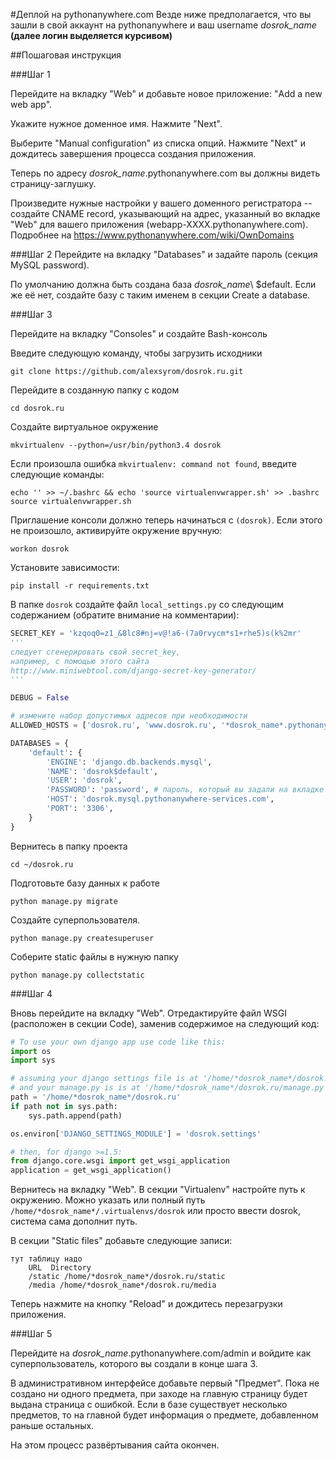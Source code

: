 #Деплой на pythonanywhere.com
Везде ниже предполагается, что вы зашли в свой аккаунт на pythonanywhere и ваш username *dosrok_name* **(далее логин выделяется курсивом)**

##Пошаговая инструкция

###Шаг 1

Перейдите на вкладку "Web" и добавьте новое приложение: "Add a new web app".

Укажите нужное доменное имя. Нажмите "Next".

Выберите "Manual configuration" из списка опций. Нажмите "Next" и дождитесь завершения процесса создания приложения.

Теперь по адресу *dosrok_name*.pythonanywhere.com вы должны видеть страницу-заглушку.

Произведите нужные настройки у вашего доменного регистратора -- создайте CNAME record, указывающий на адрес, указанный во вкладке "Web" для вашего приложения (webapp-XXXX.pythonanywhere.com).
Подробнее на https://www.pythonanywhere.com/wiki/OwnDomains

###Шаг 2
Перейдите на вкладку "Databases" и задайте пароль (секция MySQL password). 

По умолчанию должна быть создана база *dosrok_name*\ $default. Если же её нет, создайте базу с таким именем в секции Create a database.

###Шаг 3

Перейдите на вкладку "Consoles" и создайте Bash-консоль

Введите следующую команду, чтобы загрузить исходники
```shell
git clone https://github.com/alexsyrom/dosrok.ru.git
```

Перейдите в созданную папку с кодом
```shell
cd dosrok.ru
```
Создайте виртуальное окружение
```shell
mkvirtualenv --python=/usr/bin/python3.4 dosrok
```
Если произошла ошибка `mkvirtualenv: command not found`, введите следующие команды:
```shell
echo '' >> ~/.bashrc && echo 'source virtualenvwrapper.sh' >> .bashrc
source virtualenvwrapper.sh
```

Приглашение консоли должно теперь начинаться с `(dosrok)`. Если этого не произошло, активируйте окружение вручную:
```shell
workon dosrok
```

Установите зависимости:
```shell
pip install -r requirements.txt
```

В папке `dosrok` создайте файл `local_settings.py` со следующим содержанием (обратите внимание на комментарии):
```python
SECRET_KEY = 'kzqoq0=z1_&8lc8#nj=v@!a6-(7a0rvycm*s1+rhe5)s(k%2mr' 
'''
следует сгенерировать свой secret_key, 
например, с помощью этого сайта 
http://www.miniwebtool.com/django-secret-key-generator/
'''

DEBUG = False

# измените набор допустимых адресов при необходимости
ALLOWED_HOSTS = ['dosrok.ru', 'www.dosrok.ru', '*dosrok_name*.pythonanywhere.com']

DATABASES = {
	'default': {
		'ENGINE': 'django.db.backends.mysql',
		'NAME': 'dosrok$default',
		'USER': 'dosrok',
		'PASSWORD': 'password', # пароль, который вы задали на вкладке "Databases"
		'HOST': 'dosrok.mysql.pythonanywhere-services.com',
		'PORT': '3306',
	}
}
```

Вернитесь в папку проекта
```shell
cd ~/dosrok.ru
```

Подготовьте базу данных к работе
```shell
python manage.py migrate
```

Создайте суперпользователя.
```shell
python manage.py createsuperuser
```

Соберите static файлы в нужную папку
```shell
python manage.py collectstatic
```

###Шаг 4

Вновь перейдите на вкладку "Web". Отредактируйте файл WSGI (расположен в секции Code), заменив содержимое на следующий код:
```python
# To use your own django app use code like this:
import os
import sys

# assuming your django settings file is at '/home/*dosrok_name*/dosrok.ru/dosrok/settings.py'
# and your manage.py is is at '/home/*dosrok_name*/dosrok.ru/manage.py'
path = '/home/*dosrok_name*/dosrok.ru'
if path not in sys.path:
	sys.path.append(path)

os.environ['DJANGO_SETTINGS_MODULE'] = 'dosrok.settings'

# then, for django >=1.5:
from django.core.wsgi import get_wsgi_application
application = get_wsgi_application()
```

Вернитесь на вкладку "Web". В секции "Virtualenv" настройте путь к окружению. Можно указать или полный путь `/home/*dosrok_name*/.virtualenvs/dosrok` или просто ввести dosrok, система сама дополнит путь.

В секции "Static files" добавьте следующие записи:

```shell
тут таблицу надо
    URL  Directory
    /static /home/*dosrok_name*/dosrok.ru/static
    /media /home/*dosrok_name*/dosrok.ru/media
```

Теперь нажмите на кнопку "Reload" и дождитесь перезагрузки приложения.

###Шаг 5

Перейдите на *dosrok_name*.pythonanywhere.com/admin и войдите как суперпользователь, которого вы создали в конце шага 3. 

В административном интерфейсе добавьте первый "Предмет". Пока не создано ни одного предмета, при заходе на главную страницу будет выдана страница с ошибкой. Если в базе существует несколько предметов, то на главной будет информация о предмете, добавленном раньше остальных.

На этом процесс развёртывания сайта окончен. 
